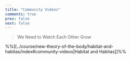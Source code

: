 ```yaml
---
title: "Community Videos"
comments: true
prev: false
next: false
---
```


> We Need to Watch Each Other Grow

%%[[../course/new-theory-of-the-body/habitat-and-habitas/index#community-videos|Habitat and Habitas]]%%

